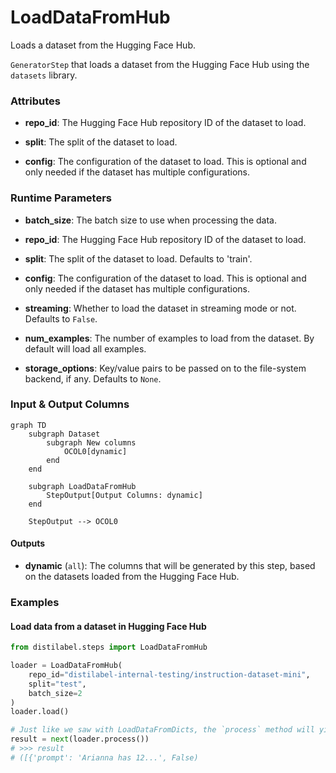 # LoadDataFromHub


Loads a dataset from the Hugging Face Hub.



`GeneratorStep` that loads a dataset from the Hugging Face Hub using the `datasets`
    library.





### Attributes

- **repo_id**: The Hugging Face Hub repository ID of the dataset to load.

- **split**: The split of the dataset to load.

- **config**: The configuration of the dataset to load. This is optional and only needed  if the dataset has multiple configurations.




### Runtime Parameters

- **batch_size**: The batch size to use when processing the data.

- **repo_id**: The Hugging Face Hub repository ID of the dataset to load.

- **split**: The split of the dataset to load. Defaults to 'train'.

- **config**: The configuration of the dataset to load. This is optional and only  needed if the dataset has multiple configurations.

- **streaming**: Whether to load the dataset in streaming mode or not. Defaults to  `False`.

- **num_examples**: The number of examples to load from the dataset.  By default will load all examples.

- **storage_options**: Key/value pairs to be passed on to the file-system backend, if any.  Defaults to `None`.



### Input & Output Columns

``` mermaid
graph TD
	subgraph Dataset
		subgraph New columns
			OCOL0[dynamic]
		end
	end

	subgraph LoadDataFromHub
		StepOutput[Output Columns: dynamic]
	end

	StepOutput --> OCOL0

```




#### Outputs


- **dynamic** (`all`): The columns that will be generated by this step, based on the  datasets loaded from the Hugging Face Hub.





### Examples


#### Load data from a dataset in Hugging Face Hub
```python
from distilabel.steps import LoadDataFromHub

loader = LoadDataFromHub(
    repo_id="distilabel-internal-testing/instruction-dataset-mini",
    split="test",
    batch_size=2
)
loader.load()

# Just like we saw with LoadDataFromDicts, the `process` method will yield batches.
result = next(loader.process())
# >>> result
# ([{'prompt': 'Arianna has 12...', False)
```




